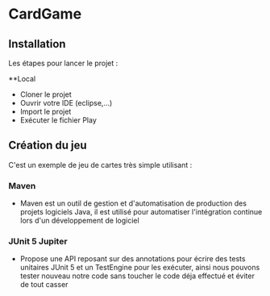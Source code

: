 # CardGame

## Installation

Les étapes pour lancer le projet :
  
  **Local
  
  - Cloner le projet
  - Ouvrir votre IDE (eclipse,...)
  - Import le projet
  - Exécuter le fichier Play
 
## Création du jeu

C'est un exemple de jeu de cartes très simple utilisant :

### Maven
  
  - Maven est un outil de gestion et d'automatisation de production des projets logiciels Java, il est utilisé pour automatiser l'intégration continue lors d'un développement de logiciel

### JUnit 5 Jupiter

  -  Propose une API reposant sur des annotations pour écrire des tests unitaires JUnit 5 et un TestEngine pour les exécuter, ainsi nous pouvons tester nouveau notre code sans toucher le code déja effectué et éviter de tout casser
